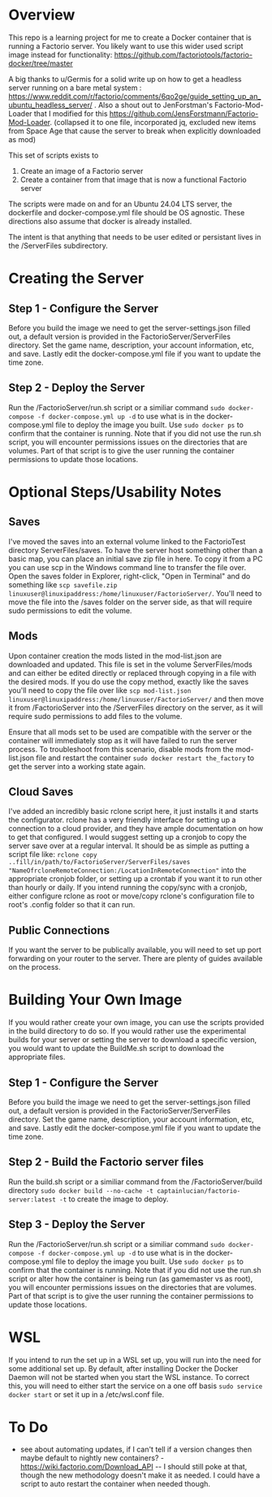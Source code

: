 # Overview

This repo is a learning project for me to create a Docker container that is running a Factorio server. You likely want to use this wider used script image instead for functionality: https://github.com/factoriotools/factorio-docker/tree/master

A big thanks to u/Germis for a solid write up on how to get a headless server running on a bare metal system : https://www.reddit.com/r/factorio/comments/6qo2ge/guide_setting_up_an_ubuntu_headless_server/ . Also a shout out to JenForstman's Factorio-Mod-Loader that I modified for this https://github.com/JensForstmann/Factorio-Mod-Loader. (collapsed it to one file, incorporated jq, excluded new items from Space Age that cause the server to break when explicitly downloaded as mod)

This set of scripts exists to 
1. Create an image of a Factorio server
2. Create a container from that image that is now a functional Factorio server

The scripts were made on and for an Ubuntu 24.04 LTS server, the dockerfile and docker-compose.yml file should be OS agnostic. These directions also assume that docker is already installed.

The intent is that anything that needs to be user edited or persistant lives in the /ServerFiles subdirectory. 

# Creating the Server

## Step 1 - Configure the Server
Before you build the image we need to get the server-settings.json filled out, a default version is provided in the FactorioServer/ServerFiles directory. Set the game name, description, your account information, etc, and save. Lastly edit the docker-compose.yml file if you want to update the time zone. 

## Step 2 - Deploy the Server
Run the /FactorioServer/run.sh script or a similiar command `sudo docker-compose -f docker-compose.yml up -d` to use what is in the docker-compose.yml file to deploy the image you built. Use `sudo docker ps` to confirm that the container is running. Note that if you did not use the run.sh script, you will encounter permissions issues on the directories that are volumes. Part of that script is to give the user running the container permissions to update those locations.

# Optional Steps/Usability Notes
## Saves
I've moved the saves into an external volume linked to the FactorioTest directory ServerFiles/saves. To have the server host something other than a basic map, you can place an initial save zip file in here. To copy it from a PC you can use scp in the Windows command line to transfer the file over. Open the saves folder in Explorer, right-click, "Open in Terminal" and do something like `scp savefile.zip linuxuser@linuxipaddress:/home/linuxuser/FactorioServer/`. You'll need to move the file into the /saves folder on the server side, as that will require sudo permissions to edit the volume.

## Mods
Upon container creation the mods listed in the mod-list.json are downloaded and updated. This file is set in the volume ServerFiles/mods and can either be edited directly or replaced through copying in a file with the desired mods. If you do use the copy method, exactly like the saves you'll need to copy the file over like `scp mod-list.json linuxuser@linuxipaddress:/home/linuxuser/FactorioServer/` and then move it from /FactorioServer into the /ServerFiles directory on the server, as it will require sudo permissions to add files to the volume.

Ensure that all mods set to be used are compatible with the server or the container will immediately stop as it will have failed to run the server process. To troubleshoot from this scenario, disable mods from the mod-list.json file and restart the container `sudo docker restart the_factory` to get the server into a working state again.

## Cloud Saves
I've added an incredibly basic rclone script here, it just installs it and starts the configurator. rclone has a very friendly interface for setting up a connection to a cloud provider, and they have ample documentation on how to get that configured. I would suggest setting up a cronjob to copy the server save over at a regular interval. It should be as simple as putting a script file like:
`rclone copy ..fill/in/path/to/FactorioServer/ServerFiles/saves "NameOfrcloneRemoteConnection:/LocationInRemoteConnection"` into the appropriate cronjob folder, or setting up a crontab if you want it to run other than hourly or daily. If you intend running the copy/sync with a cronjob, either configure rclone as root or move/copy rclone's configuration file to root's .config folder so that it can run.

## Public Connections
If you want the server to be publically available, you will need to set up port forwarding on your router to the server. There are plenty of guides available on the process. 

# Building Your Own Image
If you would rather create your own image, you can use the scripts provided in the build directory to do so. If you would rather use the experimental builds for your server or setting the server to download a specific version, you would want to update the BuildMe.sh script to download the appropriate files.

## Step 1 - Configure the Server
Before you build the image we need to get the server-settings.json filled out, a default version is provided in the FactorioServer/ServerFiles directory. Set the game name, description, your account information, etc, and save. Lastly edit the docker-compose.yml file if you want to update the time zone. 

## Step 2 - Build the Factorio server files
Run the build.sh script or a similiar command from the /FactorioServer/build directory `sudo docker build --no-cache -t captainlucian/factorio-server:latest -t` to create the image to deploy. 

## Step 3 - Deploy the Server
Run the /FactorioServer/run.sh script or a similiar command `sudo docker-compose -f docker-compose.yml up -d` to use what is in the docker-compose.yml file to deploy the image you built. Use `sudo docker ps` to confirm that the container is running. Note that if you did not use the run.sh script or alter how the container is being run (as gamemaster vs as root), you will encounter permissions issues on the directories that are volumes. Part of that script is to give the user running the container permissions to update those locations.

# WSL
If you intend to run the set up in a WSL set up, you will run into the need for some additional set up. By default, after installing Docker the Docker Daemon will not be started when you start the WSL instance. To correct this, you will need to either start the service on a one off basis `sudo service docker start` or set it up in a /etc/wsl.conf file. 


# To Do
- see about automating updates, if I can't tell if a version changes then maybe default to nightly new containers? - https://wiki.factorio.com/Download_API
 -- I should still poke at that, though the new methodology doesn't make it as needed. I could have a script to auto restart the container when needed though.

  
